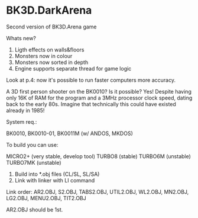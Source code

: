 # BK3D.DarkArena
Second version of BK3D.Arena game

Whats new?
1. Ligth effects on walls&floors
2. Monsters now in colour
3. Monsters now sorted in depth
4. Engine supports separate thread for game logic

Look at p.4: now it's possible to run faster computers more accuracy. 

A 3D first person shooter on the BK0010? Is it possible? Yes! Despite having only 16K of RAM for the program and a 3MHz processor clock speed, dating back to the early 80s. Imagine that technically this could have existed already in 1985!

System req.:

BK0010, BK0010-01, BK0011M (w/ ANDOS, MKDOS)

To build you can use:

MICRO2+ (very stable, develop tool)
TURBO8 (stable)
TURBO6M (unstable)
TURBO7MK (unstable)

1. Build into *.obj files (CL/SL, SL/SA)
2. Link with linker with LI command

Link order: AR2.OBJ, S2.OBJ, TABS2.OBJ, UTIL2.OBJ, WL2.OBJ, MN2.OBJ, LG2.OBJ, MENU2.OBJ, TIT2.OBJ

AR2.OBJ should be 1st.

